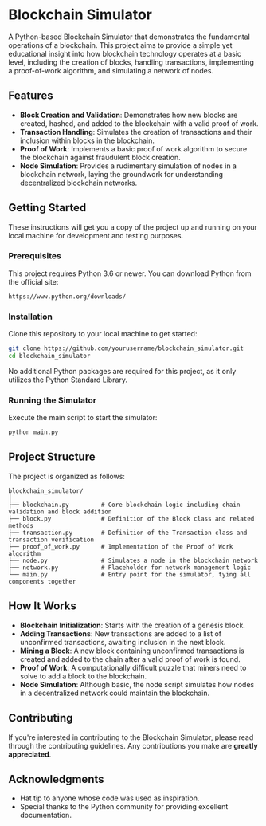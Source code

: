 # Blockchain Simulator

A Python-based Blockchain Simulator that demonstrates the fundamental operations of a blockchain. This project aims to provide a simple yet educational insight into how blockchain technology operates at a basic level, including the creation of blocks, handling transactions, implementing a proof-of-work algorithm, and simulating a network of nodes.

## Features

- **Block Creation and Validation**: Demonstrates how new blocks are created, hashed, and added to the blockchain with a valid proof of work.
- **Transaction Handling**: Simulates the creation of transactions and their inclusion within blocks in the blockchain.
- **Proof of Work**: Implements a basic proof of work algorithm to secure the blockchain against fraudulent block creation.
- **Node Simulation**: Provides a rudimentary simulation of nodes in a blockchain network, laying the groundwork for understanding decentralized blockchain networks.

## Getting Started

These instructions will get you a copy of the project up and running on your local machine for development and testing purposes.

### Prerequisites

This project requires Python 3.6 or newer. You can download Python from the official site:

```url
https://www.python.org/downloads/
```

### Installation

Clone this repository to your local machine to get started:

```bash
git clone https://github.com/yourusername/blockchain_simulator.git
cd blockchain_simulator
```

No additional Python packages are required for this project, as it only utilizes the Python Standard Library.

### Running the Simulator

Execute the main script to start the simulator:

```bash
python main.py
```

## Project Structure

The project is organized as follows:

```
blockchain_simulator/
│
├── blockchain.py         # Core blockchain logic including chain validation and block addition
├── block.py              # Definition of the Block class and related methods
├── transaction.py        # Definition of the Transaction class and transaction verification
├── proof_of_work.py      # Implementation of the Proof of Work algorithm
├── node.py               # Simulates a node in the blockchain network
├── network.py            # Placeholder for network management logic
└── main.py               # Entry point for the simulator, tying all components together
```

## How It Works

- **Blockchain Initialization**: Starts with the creation of a genesis block.
- **Adding Transactions**: New transactions are added to a list of unconfirmed transactions, awaiting inclusion in the next block.
- **Mining a Block**: A new block containing unconfirmed transactions is created and added to the chain after a valid proof of work is found.
- **Proof of Work**: A computationally difficult puzzle that miners need to solve to add a block to the blockchain.
- **Node Simulation**: Although basic, the node script simulates how nodes in a decentralized network could maintain the blockchain.

## Contributing

If you're interested in contributing to the Blockchain Simulator, please read through the contributing guidelines. Any contributions you make are **greatly appreciated**.


## Acknowledgments

- Hat tip to anyone whose code was used as inspiration.
- Special thanks to the Python community for providing excellent documentation.
